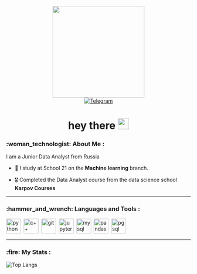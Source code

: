 <header> 
  <link rel="stylesheet" type='text/css' href="https://cdn.jsdelivr.net/gh/devicons/devicon@latest/devicon.min.css" />
</header>
<body>

<div id="header" align="center">
  <img src="https://media0.giphy.com/media/v1.Y2lkPTc5MGI3NjExenFnMHJpOGlkNWV0N3g4eTAyb2hhOXc1YTZzZnRyaTNqMmpmazR4aSZlcD12MV9pbnRlcm5hbF9naWZfYnlfaWQmY3Q9Zw/3oKIPnAiaMCws8nOsE/giphy.gif" width="250"/>
  <br>
  <div id="refs" align ="center">
    <a href="https://t.me/alxn004">
      <img src="https://img.shields.io/badge/Telegram-blue?style=for-the-badge&logo=telegram&logoColor=white" alt ="Telegram"/>
    </a>
  </div>
  <h1>
    hey there
    <img src="https://media.giphy.com/media/hvRJCLFzcasrR4ia7z/giphy.gif" width="30px"/>
  </h1>
</div>

<div id ="about me">
  <h3> :woman_technologist: About Me : </h3>
  I am a Junior Data Analyst from Russia
  
  - :mechanical_arm: I study at School 21 on the <b>Machine learning</b> branch.

  - :medal_military: Completed the Data Analyst course from the data science school <b>Karpov Courses</b>
</div>

---


<div id="skills">
  <h3> :hammer_and_wrench: Languages and Tools : </h3>
  
  <img src="https://cdn.jsdelivr.net/gh/devicons/devicon@latest/icons/python/python-original.svg" 
  title="python" width ="40" height="40"/>&nbsp;
  <img src="https://cdn.jsdelivr.net/gh/devicons/devicon@latest/icons/cplusplus/cplusplus-original.svg" title="c++" width ="40" height="40"/>&nbsp;
  <img src="https://cdn.jsdelivr.net/gh/devicons/devicon@latest/icons/git/git-plain-wordmark.svg" 
    title="git" width ="40" height="40"/>&nbsp;
  <img src="https://cdn.jsdelivr.net/gh/devicons/devicon@latest/icons/jupyter/jupyter-original-wordmark.svg" title="jupyter" width ="40" height="40"/>&nbsp;
  <img src="https://cdn.jsdelivr.net/gh/devicons/devicon@latest/icons/mysql/mysql-original-wordmark.svg" title="mysql" width ="40" height="40"/>&nbsp;
  <img src="https://cdn.jsdelivr.net/gh/devicons/devicon@latest/icons/pandas/pandas-original-wordmark.svg" title="pandas" width ="40" height="40"/>&nbsp;
  <img src="https://cdn.jsdelivr.net/gh/devicons/devicon@latest/icons/postgresql/postgresql-original.svg" title="pgsql" width ="40" height="40"/>&nbsp;
  <i class="devicon-dbeaver-plain" font-size="40"></i>
</div>

---


<div id = "stats">
  <h3> :fire: My Stats : </h3>
  
  ![Top Langs](https://github-readme-stats.vercel.app/api/top-langs/?username=alxn04&layout=compact&theme=vision-friendly-dark)
</div>

</body>
